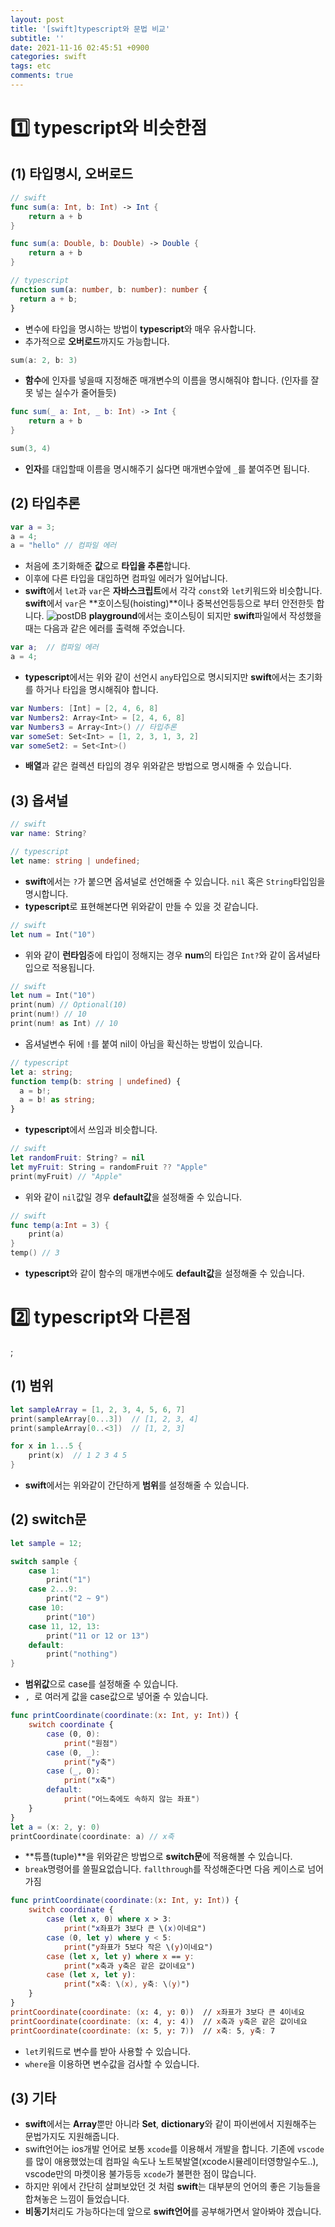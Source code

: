 ```yaml
---
layout: post
title: '[swift]typescript와 문법 비교'
subtitle: ''
date: 2021-11-16 02:45:51 +0900
categories: swift
tags: etc
comments: true
---
```


<h1>1️⃣ typescript와 비슷한점</h1>
<h2 class="ksubsubject">(1) 타입명시, 오버로드</h2>

```swift
// swift
func sum(a: Int, b: Int) -> Int {
    return a + b
}

func sum(a: Double, b: Double) -> Double {
    return a + b
}
```

```typescript
// typescript
function sum(a: number, b: number): number {
  return a + b;
}
```

- 변수에 타입을 명시하는 방법이 <b class="blue">typescript</b>와 매우 유사합니다.
- 추가적으로 <b class="purple">오버로드</b>까지도 가능합니다.

```swift
sum(a: 2, b: 3)
```

- **함수**에 인자를 넣을때 지정해준 매개변수의 이름을 명시해줘야 합니다. (인자를 잘못 넣는 실수가 줄어들듯)

```swift
func sum(_ a: Int, _ b: Int) -> Int {
    return a + b
}

sum(3, 4)
```

- **인자**를 대입할때 이름을 명시해주기 싫다면 매개변수앞에 `_`를 붙여주면 됩니다.

<kline></kline>

<h2 class="ksubsubject">(2) 타입추론</h2>

```swift
var a = 3;
a = 4;
a = "hello" // 컴파일 에러
```

- 처음에 초기화해준 **값**으로 **타입을 추론**합니다.
- 이후에 다른 타입을 대입하면 컴파일 에러가 일어납니다.
- **swift**에서 `let`과 `var`은 **자바스크립트**에서 각각 `const`와 `let`키워드와 비슷합니다. **swift**에서 `var`은 **호이스팅(hoisting)**이나 중복선언등등으로 부터 안전한듯 합니다.
  <img src="/assets/img/swift/basic/1.png" alt="postDB">
  **playground**에서는 호이스팅이 되지만 <b class="brown">swift</b>파일에서 작성했을때는 다음과 같은 에러를 출력해 주었습니다.

```swift
var a;  // 컴파일 에러
a = 4;
```

- <b class="blue">typescript</b>에서는 위와 같이 선언시 `any`타입으로 명시되지만 **swift**에서는 초기화를 하거나 타입을 명시해줘야 합니다.

```swift
var Numbers: [Int] = [2, 4, 6, 8]
var Numbers2: Array<Int> = [2, 4, 6, 8]
var Numbers3 = Array<Int>() // 타입추론
var someSet: Set<Int> = [1, 2, 3, 1, 3, 2]
var someSet2: = Set<Int>()
```

- **배열**과 같은 컬렉션 타입의 경우 위와같은 방법으로 명시해줄 수 있습니다.

<kline></kline>

<h2 class="ksubsubject">(3) 옵셔널</h2>

```swift
// swift
var name: String?
```

```typescript
// typescript
let name: string | undefined;
```

- **swift**에서는 `?`가 붙으면 옵셔널로 선언해줄 수 있습니다. `nil` 혹은 `String`타입임을 명시합니다.
- **typescript**로 표현해본다면 위와같이 만들 수 있을 것 같습니다.

```swift
// swift
let num = Int("10")
```

- 위와 같이 <b class="green">런타임</b>중에 타입이 정해지는 경우 **num**의 타입은 `Int?`와 같이 옵셔널타입으로 적용됩니다.

```swift
// swift
let num = Int("10")
print(num) // Optional(10)
print(num!) // 10
print(num! as Int) // 10
```

- 옵셔널변수 뒤에 `!`를 붙여 <rd>nil</rd>이 아님을 확신하는 방법이 있습니다.

```typescript
// typescript
let a: string;
function temp(b: string | undefined) {
  a = b!;
  a = b! as string;
}
```

- **typescript**에서 쓰임과 비슷합니다.

```swift
// swift
let randomFruit: String? = nil
let myFruit: String = randomFruit ?? "Apple"
print(myFruit) // "Apple"
```

- 위와 같이 `nil`값일 경우 **default값**을 설정해줄 수 있습니다.

```swift
// swift
func temp(a:Int = 3) {
    print(a)
}
temp() // 3
```

- **typescript**와 같이 함수의 매개변수에도 **default값**을 설정해줄 수 있습니다.

<h1 class="ksubject">2️⃣ typescript와 다른점</h1>;

<h2 class="ksubsubject">(1) 범위</h2>

```swift
let sampleArray = [1, 2, 3, 4, 5, 6, 7]
print(sampleArray[0...3])  // [1, 2, 3, 4]
print(sampleArray[0..<3])  // [1, 2, 3]

for x in 1...5 {
    print(x)  // 1 2 3 4 5
}
```

- **swift**에서는 위와같이 간단하게 <b class="brown">범위</b>를 설정해줄 수 있습니다.

<h2 class="ksubsubject">(2) switch문</h2>

```swift
let sample = 12;

switch sample {
	case 1:
		print("1")
	case 2...9:
		print("2 ~ 9")
	case 10:
		print("10")
	case 11, 12, 13:
		print("11 or 12 or 13")
	default:
		print("nothing")
}
```

- **범위값**으로 case를 설정해줄 수 있습니다.
- `, `로 여러게 값을 case값으로 넣어줄 수 있습니다.

```swift
func printCoordinate(coordinate:(x: Int, y: Int)) {
	switch coordinate {
		case (0, 0):
			print("원점")
		case (0, _):
			print("y축")
		case (_, 0):
			print("x축")
		default:
			print("어느축에도 속하지 않는 좌표")
	}
}
let a = (x: 2, y: 0)
printCoordinate(coordinate: a) // x축
```

- **튜플(tuple)**을 위와같은 방법으로 **switch문**에 적용해볼 수 있습니다.
- `break`명령어를 쓸필요없습니다. `fallthrough`를 작성해준다면 다음 케이스로 넘어가짐

```swift
func printCoordinate(coordinate:(x: Int, y: Int)) {
    switch coordinate {
        case (let x, 0) where x > 3:
            print("x좌표가 3보다 큰 \(x)이네요")
        case (0, let y) where y < 5:
            print("y좌표가 5보다 작은 \(y)이네요")
        case (let x, let y) where x == y:
            print("x축과 y축은 같은 값이네요")
        case (let x, let y):
            print("x축: \(x), y축: \(y)")
    }
}
printCoordinate(coordinate: (x: 4, y: 0))  // x좌표가 3보다 큰 4이네요
printCoordinate(coordinate: (x: 4, y: 4))  // x축과 y축은 같은 값이네요
printCoordinate(coordinate: (x: 5, y: 7))  // x축: 5, y축: 7
```

- `let`키워드로 변수를 받아 사용할 수 있습니다.
- `where`을 이용하면 변수값을 검사할 수 있습니다.

<h2 class="ksubsubject">(3) 기타</h2>

- **swift**에서는 **Array**뿐만 아니라 **Set**, **dictionary**와 같이 파이썬에서 지원해주는 문법가지도 지원해줍니다.
- swift언어는 ios개발 언어로 보통 `xcode`를 이용해서 개발을 합니다. 기존에 `vscode`를 많이 애용했었는데 컴파일 속도나 노트북발열(xcode시뮬레이터영향일수도..), vscode만의 마켓이용 불가등등 `xcode`가 불편한 점이 많습니다.
- 하지만 위에서 간단히 살펴보았던 것 처럼 **swift**는 대부분의 언어의 좋은 기능들을 합쳐놓은 느낌이 들었습니다.
- **비동기**처리도 가능하다는데 앞으로 **swift언어**를 공부해가면서 알아봐야 겠습니다.
